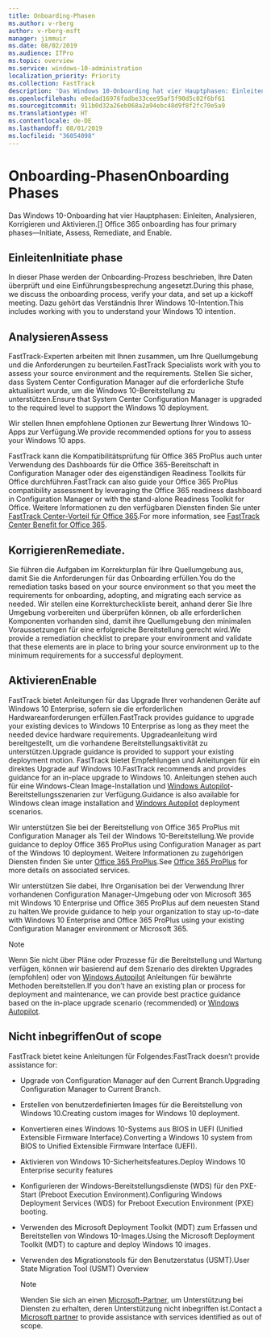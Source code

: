```yaml
---
title: Onboarding-Phasen
ms.author: v-rberg
author: v-rberg-msft
manager: jimmuir
ms.date: 08/02/2019
ms.audience: ITPro
ms.topic: overview
ms.service: windows-10-administration
localization_priority: Priority
ms.collection: FastTrack
description: 'Das Windows 10-Onboarding hat vier Hauptphasen: Einleiten, Analysieren, Korrigieren und Aktivieren.'
ms.openlocfilehash: e0edad16976fadbe33cee95af5f90d5c02f6bf61
ms.sourcegitcommit: 911b0d32a26eb068a2a94ebc48d9f8f2fc70e5a9
ms.translationtype: HT
ms.contentlocale: de-DE
ms.lasthandoff: 08/01/2019
ms.locfileid: "36054098"
---
```

# <a name="onboarding-phases"></a><span data-ttu-id="ab3a0-103">Onboarding-Phasen</span><span class="sxs-lookup"><span data-stu-id="ab3a0-103">Onboarding Phases</span></span>

<span data-ttu-id="ab3a0-104">Das Windows 10-Onboarding hat vier Hauptphasen: Einleiten, Analysieren, Korrigieren und Aktivieren.</span><span class="sxs-lookup"><span data-stu-id="ab3a0-104">[] Office 365 onboarding has four primary phases—Initiate, Assess, Remediate, and Enable.</span></span>

## <a name="initiate"></a><span data-ttu-id="ab3a0-105">Einleiten</span><span class="sxs-lookup"><span data-stu-id="ab3a0-105">Initiate phase</span></span>

<span data-ttu-id="ab3a0-106">In dieser Phase werden der Onboarding-Prozess beschrieben, Ihre Daten überprüft und eine Einführungsbesprechung angesetzt.</span><span class="sxs-lookup"><span data-stu-id="ab3a0-106">During this phase, we discuss the onboarding process, verify your data, and set up a kickoff meeting.</span></span> <span data-ttu-id="ab3a0-107">Dazu gehört das Verständnis Ihrer Windows 10-Intention.</span><span class="sxs-lookup"><span data-stu-id="ab3a0-107">This includes working with you to understand your Windows 10 intention.</span></span>

## <a name="assess"></a><span data-ttu-id="ab3a0-108">Analysieren</span><span class="sxs-lookup"><span data-stu-id="ab3a0-108">Assess</span></span>

<span data-ttu-id="ab3a0-109">FastTrack-Experten arbeiten mit Ihnen zusammen, um Ihre Quellumgebung und die Anforderungen zu beurteilen.</span><span class="sxs-lookup"><span data-stu-id="ab3a0-109">FastTrack Specialists work with you to assess your source environment and the requirements.</span></span> <span data-ttu-id="ab3a0-110">Stellen Sie sicher, dass System Center Configuration Manager auf die erforderliche Stufe aktualisiert wurde, um die Windows 10-Bereitstellung zu unterstützen.</span><span class="sxs-lookup"><span data-stu-id="ab3a0-110">Ensure that System Center Configuration Manager is upgraded to the required level to support the Windows 10 deployment.</span></span> 

<span data-ttu-id="ab3a0-111">Wir stellen Ihnen empfohlene Optionen zur Bewertung Ihrer Windows 10-Apps zur Verfügung.</span><span class="sxs-lookup"><span data-stu-id="ab3a0-111">We provide recommended options for you to assess your Windows 10 apps.</span></span>

<span data-ttu-id="ab3a0-112">FastTrack kann die Kompatibilitätsprüfung für Office 365 ProPlus auch unter Verwendung des Dashboards für die Office 365-Bereitschaft in Configuration Manager oder des eigenständigen Readiness Toolkits für Office durchführen.</span><span class="sxs-lookup"><span data-stu-id="ab3a0-112">FastTrack can also guide your Office 365 ProPlus compatibility assessment by leveraging the Office 365 readiness dashboard in Configuration Manager or with the stand-alone Readiness Toolkit for Office.</span></span> <span data-ttu-id="ab3a0-113">Weitere Informationen zu den verfügbaren Diensten finden Sie unter [FastTrack Center-Vorteil für Office 365](O365-fasttrack-benefit-for-office-365.md).</span><span class="sxs-lookup"><span data-stu-id="ab3a0-113">For more information, see [FastTrack Center Benefit for Office 365](O365-fasttrack-benefit-for-office-365.md).</span></span> 

## <a name="remediate"></a><span data-ttu-id="ab3a0-114">Korrigieren</span><span class="sxs-lookup"><span data-stu-id="ab3a0-114">Remediate.</span></span>

<span data-ttu-id="ab3a0-115">Sie führen die Aufgaben im Korrekturplan für Ihre Quellumgebung aus, damit Sie die Anforderungen für das Onboarding erfüllen.</span><span class="sxs-lookup"><span data-stu-id="ab3a0-115">You do the remediation tasks based on your source environment so that you meet the requirements for onboarding, adopting, and migrating each service as needed.</span></span> <span data-ttu-id="ab3a0-116">Wir stellen eine Korrekturcheckliste bereit, anhand derer Sie Ihre Umgebung vorbereiten und überprüfen können, ob alle erforderlichen Komponenten vorhanden sind, damit ihre Quellumgebung den minimalen Voraussetzungen für eine erfolgreiche Bereitstellung gerecht wird.</span><span class="sxs-lookup"><span data-stu-id="ab3a0-116">We provide a remediation checklist to prepare your environment and validate that these elements are in place to bring your source environment up to the minimum requirements for a successful deployment.</span></span> 

## <a name="enable"></a><span data-ttu-id="ab3a0-117">Aktivieren</span><span class="sxs-lookup"><span data-stu-id="ab3a0-117">Enable</span></span>

<span data-ttu-id="ab3a0-118">FastTrack bietet Anleitungen für das Upgrade Ihrer vorhandenen Geräte auf Windows 10 Enterprise, sofern sie die erforderlichen Hardwareanforderungen erfüllen.</span><span class="sxs-lookup"><span data-stu-id="ab3a0-118">FastTrack provides guidance to upgrade your existing devices to Windows 10 Enterprise as long as they meet the needed device hardware requirements.</span></span> <span data-ttu-id="ab3a0-119">Upgradeanleitung wird bereitgestellt, um die vorhandene Bereitstellungsaktivität zu unterstützen.</span><span class="sxs-lookup"><span data-stu-id="ab3a0-119">Upgrade guidance is provided to support your existing deployment motion.</span></span> <span data-ttu-id="ab3a0-120">FastTrack bietet Empfehlungen und Anleitungen für ein direktes Upgrade auf Windows 10.</span><span class="sxs-lookup"><span data-stu-id="ab3a0-120">FastTrack recommends and provides guidance for an in-place upgrade to Windows 10.</span></span> <span data-ttu-id="ab3a0-121">Anleitungen stehen auch für eine Windows-Clean Image-Installation und [Windows Autopilot](EMS-onboarding-phases.md#windows-autopilot)-Bereitstellungsszenarien zur Verfügung.</span><span class="sxs-lookup"><span data-stu-id="ab3a0-121">Guidance is also available for Windows clean image installation and [Windows Autopilot](EMS-onboarding-phases.md#windows-autopilot) deployment scenarios.</span></span> 

<span data-ttu-id="ab3a0-122">Wir unterstützen Sie bei der Bereitstellung von Office 365 ProPlus mit Configuration Manager als Teil der Windows 10-Bereitstellung.</span><span class="sxs-lookup"><span data-stu-id="ab3a0-122">We provide guidance to deploy Office 365 ProPlus using Configuration Manager as part of the Windows 10 deployment.</span></span> <span data-ttu-id="ab3a0-123">Weitere Informationen zu zugehörigen Diensten finden Sie unter [Office 365 ProPlus](O365-onboarding-and-migration.md#office-365-proplus).</span><span class="sxs-lookup"><span data-stu-id="ab3a0-123">See [Office 365 ProPlus](O365-onboarding-and-migration.md#office-365-proplus) for more details on associated services.</span></span>

<span data-ttu-id="ab3a0-124">Wir unterstützen Sie dabei, Ihre Organisation bei der Verwendung Ihrer vorhandenen Configuration Manager-Umgebung oder von Microsoft 365 mit Windows 10 Enterprise und Office 365 ProPlus auf dem neuesten Stand zu halten.</span><span class="sxs-lookup"><span data-stu-id="ab3a0-124">We provide guidance to help your organization to stay up-to-date with Windows 10 Enterprise and Office 365 ProPlus using your existing Configuration Manager environment or Microsoft 365.</span></span>

> [!NOTE]
> <span data-ttu-id="ab3a0-125">Wenn Sie nicht über Pläne oder Prozesse für die Bereitstellung und Wartung verfügen, können wir basierend auf dem Szenario des direkten Upgrades (empfohlen) oder von [Windows Autopilot](EMS-onboarding-phases.md#windows-autopilot) Anleitungen für bewährte Methoden bereitstellen.</span><span class="sxs-lookup"><span data-stu-id="ab3a0-125">If you don’t have an existing plan or process for deployment and maintenance, we can provide best practice guidance based on the in-place upgrade scenario (recommended) or [Windows Autopilot](EMS-onboarding-phases.md#windows-autopilot).</span></span>

## <a name="out-of-scope"></a><span data-ttu-id="ab3a0-126">Nicht inbegriffen</span><span class="sxs-lookup"><span data-stu-id="ab3a0-126">Out of scope</span></span>

<span data-ttu-id="ab3a0-127">FastTrack bietet keine Anleitungen für Folgendes:</span><span class="sxs-lookup"><span data-stu-id="ab3a0-127">FastTrack doesn’t provide assistance for:</span></span>

- <span data-ttu-id="ab3a0-128">Upgrade von Configuration Manager auf den Current Branch.</span><span class="sxs-lookup"><span data-stu-id="ab3a0-128">Upgrading Configuration Manager to Current Branch.</span></span>
- <span data-ttu-id="ab3a0-129">Erstellen von benutzerdefinierten Images für die Bereitstellung von Windows 10.</span><span class="sxs-lookup"><span data-stu-id="ab3a0-129">Creating custom images for Windows 10 deployment.</span></span>
- <span data-ttu-id="ab3a0-130">Konvertieren eines Windows 10-Systems aus BIOS in UEFI (Unified Extensible Firmware Interface).</span><span class="sxs-lookup"><span data-stu-id="ab3a0-130">Converting a Windows 10 system from BIOS to Unified Extensible Firmware Interface (UEFI).</span></span>
- <span data-ttu-id="ab3a0-131">Aktivieren von Windows 10-Sicherheitsfeatures.</span><span class="sxs-lookup"><span data-stu-id="ab3a0-131">Deploy Windows 10 Enterprise security features</span></span> 
- <span data-ttu-id="ab3a0-132">Konfigurieren der Windows-Bereitstellungsdienste (WDS) für den PXE-Start (Preboot Execution Environment).</span><span class="sxs-lookup"><span data-stu-id="ab3a0-132">Configuring Windows Deployment Services (WDS) for Preboot Execution Environment (PXE) booting.</span></span>
- <span data-ttu-id="ab3a0-133">Verwenden des Microsoft Deployment Toolkit (MDT) zum Erfassen und Bereitstellen von Windows 10-Images.</span><span class="sxs-lookup"><span data-stu-id="ab3a0-133">Using the Microsoft Deployment Toolkit (MDT) to capture and deploy Windows 10 images.</span></span>
- <span data-ttu-id="ab3a0-134">Verwenden des Migrationstools für den Benutzerstatus (USMT).</span><span class="sxs-lookup"><span data-stu-id="ab3a0-134">User State Migration Tool (USMT) Overview</span></span>

  > [!NOTE]
  > <span data-ttu-id="ab3a0-135">Wenden Sie sich an einen [Microsoft-Partner](https://go.microsoft.com/fwlink/?linkid=2080150), um Unterstützung bei Diensten zu erhalten, deren Unterstützung nicht inbegriffen ist.</span><span class="sxs-lookup"><span data-stu-id="ab3a0-135">Contact a [Microsoft partner](https://go.microsoft.com/fwlink/?linkid=2080150) to provide assistance with services identified as out of scope.</span></span>

 